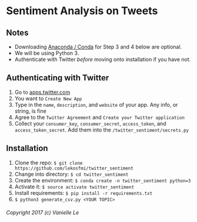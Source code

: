 # Sentiment Analysis on Tweets

## Notes
- Downloading [Anaconda / Conda](https://www.continuum.io/downloads) for Step 3 and 4 below are optional.
- We will be using Python 3.
- Authenticate with Twitter *before* moving onto installation if you have not.

## Authenticating with Twitter
1. Go to [apps.twitter.com](https://apps.twitter.com/)
2. You want to `Create New App`
3. Type in the `name`, `description`, and `website` of your app. Any info, or string, is fine
4. Agree to the `Twitter Agreement` and `Create your Twitter application`
5. Collect your `consumer_key`, `consumer_secret`, `access_token`, and `access_token_secret`. Add them into the `/twitter_sentiment/secrets.py`

## Installation
1. Clone the repo: `$ git clone https://github.com/lekosfmi/twitter_sentiment`
2. Change into directory: `$ cd twitter_sentiment`
3. Create the environment: `$ conda create -n twitter_sentiment python=3`
4. Activate it: `$ source activate twitter_sentiment`
5. Install requirements: `$ pip install -r requirements.txt`
6. `$ python3 generate_csv.py <YOUR TOPIC>`

###### Copyright 2017 (c) Vanielle Le
